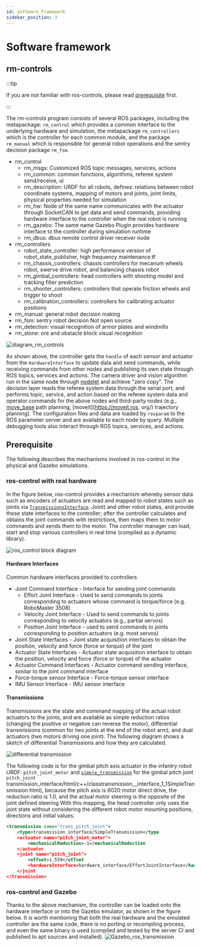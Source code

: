 ```yaml
---
id: software_framework
sidebar_position: 3
---
```


# Software framework

## rm-controls

:::tip

If you are not familiar with ros-controls, please read [prerequisite](#prerequisite) first.

:::

The rm-controls program consists of several ROS packages, including the metapackage: `rm_control` which provides a common interface to the underlying hardware and simulation, the metapackage `rm_controllers` which is the controller for each common module, and the package `rm_manual` which is responsible for general robot operations and the sentry decision package `rm_fsm`.

- rm_control
  - rm_msgs: Customized ROS topic messages, services, actions
  - rm_common: common functions, algorithms, referee system send/receive, ui
  - rm_description: URDF for all robots, defines: relations between robot coordinate systems, mapping of motors and joints, joint limits, physical properties needed for simulation
  - rm_hw: Node of the same name communicates with the actuator through SocketCAN to get data and send commands, providing hardware interface to the controller when the real robot is running
  - rm_gazebo: The same name Gazebo Plugin provides hardware interface to the controller during simulation runtime
  - rm_dbus: dbus remote control driver receiver node
- rm_controllers
  - robot_state_controller: high performance version of robot_state_publisher, high frequency maintenance tf
  - rm_chassis_controllers: chassis controllers for mecanum wheels robot, swerve drive robot, and balancing chassis robot
  - rm_gimbal_controllers: head controllers with shooting model and tracking filter prediction
  - rm_shooter_controllers: controllers that operate friction wheels and trigger to shoot
  - rm_calibration_controllers: controllers for calibrating actuator positions
- rm_manual: general robot decision making
- rm_fsm: sentry robot decision
  Not open source.
- rm_detection: visual recognition of armor plates and windmills
- rm_stone: ore and obstacle block visual recognition

![diagram_rm_controls](/img/software_framework/rm-controls-diagram.png)

As shown above, the controller gets the `handle` of each sensor and actuator from the `HardwareInterface` to update data and send commands, while receiving commands from other nodes and publishing its own state through ROS topics, services and actions. The camera driver and vision algorithm run in the same node through [nodelet](http://wiki.ros.org/nodelet) and achieve "zero copy". The decision layer reads the referee system data through the serial port, and performs topic, service, and action based on the referee system data and operator commands for the above nodes and third-party nodes (e.g., [move_base](http://wiki.ros.org/move_base) path planning, [moveit](https://moveit.ros. org/) trajectory planning). The configuration files and data are loaded by `rosparam` to the ROS parameter server and are available to each node by query. Multiple debugging tools also interact through ROS topics, services, and actions.

## Prerequisite

The following describes the mechanisms involved in ros-control in the physical and Gazebo simulations.

### ros-control with real hardware

In the figure below, ros-control provides a mechanism whereby sensor data such as encoders of actuators are read and mapped to robot states such as joints via [`TransmissionsInterface`](http://wiki.ros.org/transmission_interface). Joint) and other robot states, and provide these state interfaces to the controller; after the controller calculates and obtains the joint commands with restrictions, then maps them to motor commands and sends them to the motor. The controller manager can load, start and stop various controllers in real time (compiled as a dynamic library).

![ros_control block diagram](http://wiki.ros.org/ros_control?action=AttachFile&do=get&target=gazebo_ros_control.png)

#### Hardware Interfaces

Common hardware interfaces provided to controllers

- Joint Command Interface - Interface for sending joint commands
  - Effort Joint Interface - Used to send commands to joints corresponding to actuators whose command is torque/force (e.g. RoboMaster 3508)
  - Velocity Joint Interface - Used to send commands to joints corresponding to velocity actuators (e.g., partial servos)
  - Position Joint Interface - used to send commands to joints corresponding to position actuators (e.g. most servos)
- Joint State Interfaces - Joint state acquisition interfaces to obtain the position, velocity and force (force or torque) of the joint
- Actuator State Interfaces - Actuator state acquisition interface to obtain the position, velocity and force (force or torque) of the actuator
- Actuator Command Interfaces - Actuator command sending interface, similar to the joint command interface
- Force-torque sensor Interface - Force-torque sensor interface
- IMU Sensor Interface - IMU sensor interface

#### Transmissions

Transmissions are the state and command mapping of the actual robot actuators to the joints, and are available as simple reduction ratios (changing the positive or negative can reverse the motor), differential transmissions (common for two joints at the end of the robot arm), and dual actuators (two motors driving one joint). The following diagram shows a sketch of differential Transmissions and how they are calculated.

![differential transmission](/img/software_framework/transmission.png)

The following code is for the gimbal pitch axis actuator in the infantry robot URDF: `pitch_joint_motor` and [`simple_transmission`](http://docs.ros.org/en/melodic/api/) for the gimbal pitch joint `pitch_joint` transmission_interface/html/c++/classtransmission\_\_interface_1_1SimpleTransmission.html), because the pitch axis is 6020 motor direct drive, the reduction ratio is 1.0, and the actual motor steering is the opposite of the joint defined steering With this mapping, the head controller only uses the joint state without considering the different robot motor mounting positions, directions and initial values.

```xml
<transmission name="trans_pitch_joint">
    <type>transmission_interface/SimpleTransmission</type
    <actuator name="pitch_joint_motor">
        <mechanicalReduction>-1</mechanicalReduction
    </actuator
    <joint name="pitch_joint">
        <offset>1.559</offset
        <hardwareInterface>hardware_interface/EffortJointInterface</hardwareInterface
    </joint
</transmission>
```

### ros-control and Gazebo

Thanks to the above mechanism, the controller can be loaded onto the hardware interface or into the Gazebo emulator, as shown in the figure below. It is worth mentioning that both the real hardware and the emulated controller are the same code, there is no porting or recompiling process, and even the same binary is used (compiled and tested by the server CI and published to apt sources and installed).
![Gazebo_ros_transmission](https://github.com/osrf/gazebo_tutorials/raw/master/ros_control/Gazebo_ros_transmission.png)
